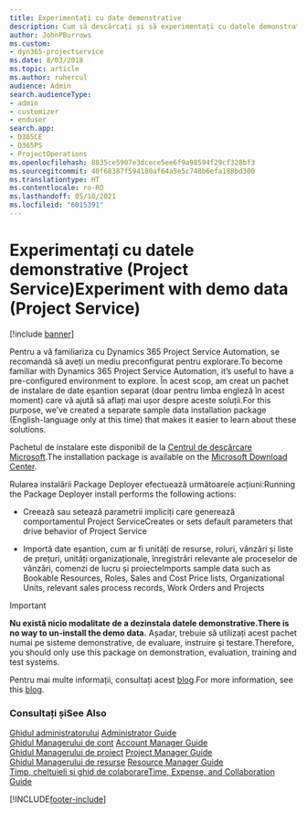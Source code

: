 ```yaml
---
title: Experimentați cu date demonstrative
description: Cum să descărcați și să experimentați cu datele demonstrative pentru Project Service Automation.
author: JohnPBurrows
ms.custom:
- dyn365-projectservice
ms.date: 8/03/2018
ms.topic: article
ms.author: ruhercul
audience: Admin
search.audienceType:
- admin
- customizer
- enduser
search.app:
- D365CE
- D365PS
- ProjectOperations
ms.openlocfilehash: 8835ce5907e3dcece5ee6f9a98594f29cf328bf3
ms.sourcegitcommit: 40f68387f594180af64a5e5c748b6efa188bd300
ms.translationtype: HT
ms.contentlocale: ro-RO
ms.lasthandoff: 05/10/2021
ms.locfileid: "6015391"
---
```

# <a name="experiment-with-demo-data-project-service"></a><span data-ttu-id="5e3d3-103">Experimentați cu datele demonstrative (Project Service)</span><span class="sxs-lookup"><span data-stu-id="5e3d3-103">Experiment with demo data (Project Service)</span></span>

[!include [banner](../includes/psa-now-project-operations.md)]

<span data-ttu-id="5e3d3-104">Pentru a vă familiariza cu Dynamics 365 Project Service Automation, se recomandă să aveți un mediu preconfigurat pentru explorare.</span><span class="sxs-lookup"><span data-stu-id="5e3d3-104">To become familiar with Dynamics 365 Project Service Automation, it’s useful to have a pre-configured environment to explore.</span></span> <span data-ttu-id="5e3d3-105">În acest scop, am creat un pachet de instalare de date eșantion separat (doar pentru limba engleză în acest moment) care vă ajută să aflați mai ușor despre aceste soluții.</span><span class="sxs-lookup"><span data-stu-id="5e3d3-105">For this purpose, we’ve created a separate sample data installation package (English-language only at this time) that makes it easier to learn about these solutions.</span></span> 

<span data-ttu-id="5e3d3-106">Pachetul de instalare este disponibil de la [Centrul de descărcare Microsoft](https://go.microsoft.com/fwlink/?linkid=859966).</span><span class="sxs-lookup"><span data-stu-id="5e3d3-106">The installation package is available on the [Microsoft Download Center](https://go.microsoft.com/fwlink/?linkid=859966).</span></span>  

<span data-ttu-id="5e3d3-107">Rularea instalării Package Deployer efectuează următoarele acțiuni:</span><span class="sxs-lookup"><span data-stu-id="5e3d3-107">Running the Package Deployer install performs the following actions:</span></span> 
  
-   <span data-ttu-id="5e3d3-108">Creează sau setează parametrii impliciți care generează comportamentul Project Service</span><span class="sxs-lookup"><span data-stu-id="5e3d3-108">Creates or sets default parameters that drive behavior of Project Service</span></span>  
  
-   <span data-ttu-id="5e3d3-109">Importă date eșantion, cum ar fi unități de resurse, roluri, vânzări și liste de prețuri, unități organizaționale, înregistrări relevante ale proceselor de vânzări, comenzi de lucru și proiecte</span><span class="sxs-lookup"><span data-stu-id="5e3d3-109">Imports sample data such as Bookable Resources, Roles, Sales and Cost Price lists, Organizational Units, relevant sales process records, Work Orders and Projects</span></span>    
  
> [!IMPORTANT]
> <span data-ttu-id="5e3d3-110">**Nu există nicio modalitate de a dezinstala datele demonstrative.**</span><span class="sxs-lookup"><span data-stu-id="5e3d3-110">**There is no way to un-install the demo data.**</span></span> <span data-ttu-id="5e3d3-111">Așadar, trebuie să utilizați acest pachet numai pe sisteme demonstrative, de evaluare, instruire și testare.</span><span class="sxs-lookup"><span data-stu-id="5e3d3-111">Therefore, you should only use this package on demonstration, evaluation, training and test systems.</span></span>

<span data-ttu-id="5e3d3-112">Pentru mai multe informații, consultați acest [blog](https://blogs.msdn.microsoft.com/crm/2017/10/24/microsoft-dynamics-365-for-field-service-and-project-service-automation-sample-data).</span><span class="sxs-lookup"><span data-stu-id="5e3d3-112">For more information, see this [blog](https://blogs.msdn.microsoft.com/crm/2017/10/24/microsoft-dynamics-365-for-field-service-and-project-service-automation-sample-data).</span></span>





  
### <a name="see-also"></a><span data-ttu-id="5e3d3-113">Consultați și</span><span class="sxs-lookup"><span data-stu-id="5e3d3-113">See Also</span></span>  
 <span data-ttu-id="5e3d3-114">[Ghidul administratorului](../psa/admin-guide.md) </span><span class="sxs-lookup"><span data-stu-id="5e3d3-114">[Administrator Guide](../psa/admin-guide.md) </span></span>  
 <span data-ttu-id="5e3d3-115">[Ghidul Managerului de cont](../psa/account-manager-guide.md) </span><span class="sxs-lookup"><span data-stu-id="5e3d3-115">[Account Manager Guide](../psa/account-manager-guide.md) </span></span>  
 <span data-ttu-id="5e3d3-116">[Ghidul Managerului de proiect](../psa/project-manager-guide.md) </span><span class="sxs-lookup"><span data-stu-id="5e3d3-116">[Project Manager Guide](../psa/project-manager-guide.md) </span></span>  
 <span data-ttu-id="5e3d3-117">[Ghidul Managerului de resurse](../psa/resource-manager-guide.md) </span><span class="sxs-lookup"><span data-stu-id="5e3d3-117">[Resource Manager Guide](../psa/resource-manager-guide.md) </span></span>  
 [<span data-ttu-id="5e3d3-118">Timp, cheltuieli și ghid de colaborare</span><span class="sxs-lookup"><span data-stu-id="5e3d3-118">Time, Expense, and Collaboration Guide</span></span>](../psa/time-expense-collaboration-guide.md)


[!INCLUDE[footer-include](../includes/footer-banner.md)]